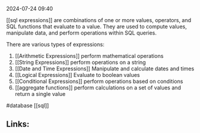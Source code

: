 2024-07-24 09:40

 [[sql expressions]] are combinations of one or more values, operators, and SQL functions that evaluate to a value. They are used to compute values, manipulate data, and perform operations within SQL queries. 

There are various types of expressions: 
1. [[Arithmetic Expressions]] perform mathematical operations
2. [[String Expressions]] perform operations on a string
3. [[Date and Time Expressions]] Manipulate and calculate dates and times
4. [[Logical Expressions]] Evaluate to boolean values
5. [[Conditional Expressions]] perform operations based on conditions
6. [[aggregate functions]] perform calculations on a set of values and return a single value 


#database 
[[sql]]
## Links:



